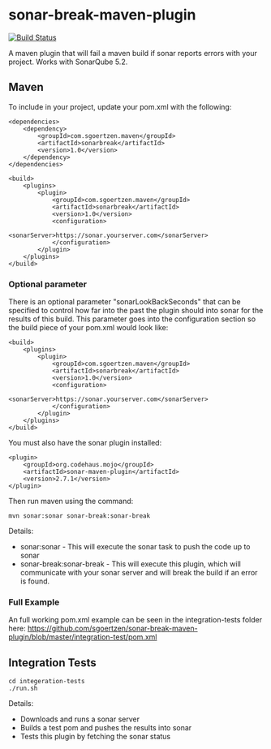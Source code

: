 # sonar-break-maven-plugin

[![Build Status](https://travis-ci.org/sgoertzen/sonar-break-maven-plugin.svg?branch=master)](https://travis-ci.org/sgoertzen/sonar-break-maven-plugin)

A maven plugin that will fail a maven build if sonar reports errors with your project.  Works with SonarQube 5.2.

## Maven 
To include in your project, update your pom.xml with the following:


    <dependencies>
        <dependency>
            <groupId>com.sgoertzen.maven</groupId>
            <artifactId>sonarbreak</artifactId>
            <version>1.0</version>
        </dependency>
    </dependencies>

    <build>
        <plugins>
            <plugin>
                <groupId>com.sgoertzen.maven</groupId>
                <artifactId>sonarbreak</artifactId>
                <version>1.0</version>
                <configuration>
                    <sonarServer>https://sonar.yourserver.com</sonarServer>
                </configuration>
            </plugin>
        </plugins>
    </build>

### Optional parameter
There is an optional parameter "sonarLookBackSeconds" that can be specified to control how far into the past the plugin 
should into sonar for the results of this build.  This parameter goes into the configuration section so the build piece of your pom.xml would look like: 

    <build>
        <plugins>
            <plugin>
                <groupId>com.sgoertzen.maven</groupId>
                <artifactId>sonarbreak</artifactId>
                <version>1.0</version>
                <configuration>
                    <sonarServer>https://sonar.yourserver.com</sonarServer>
                </configuration>
            </plugin>
        </plugins>
    </build>

You must also have the sonar plugin installed:

    <plugin>
        <groupId>org.codehaus.mojo</groupId>
        <artifactId>sonar-maven-plugin</artifactId>
        <version>2.7.1</version>
    </plugin>

Then run maven using the command: 

    mvn sonar:sonar sonar-break:sonar-break

Details:
* sonar:sonar - This will execute the sonar task to push the code up to sonar
* sonar-break:sonar-break - This will execute this plugin, which will communicate with your sonar server and will break the build if an error is found.

### Full Example
An full working pom.xml example can be seen in the integration-tests folder here: https://github.com/sgoertzen/sonar-break-maven-plugin/blob/master/integration-test/pom.xml

## Integration Tests
    cd integeration-tests
    ./run.sh

Details:
* Downloads and runs a sonar server
* Builds a test pom and pushes the results into sonar
* Tests this plugin by fetching the sonar status
